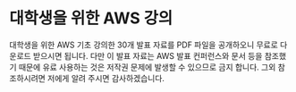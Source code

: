 # 대학생을 위한 AWS 강의

대학생을 위한 AWS 기초 강의한 30개 발표 자료를 PDF 파일을 공개하오니 무료로 다운로드 받으시면 됩니다.
다만 이 발표 자료는 AWS 발표 컨퍼런스와 문서 등을 참조했기 때문에 유료 사용하는 것은 저작권 문제에 발생할 수 있으므로 금지 합니다. 
그외 참조하시려면 저에게 알려 주시면 감사하겠습니다. 




